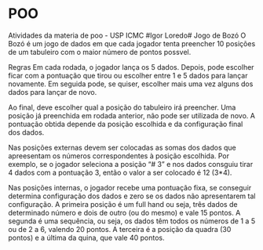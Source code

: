 # POO
Atividades da materia de poo - USP ICMC
#Igor Loredo#
Jogo de Bozó
O Bozó é um jogo de dados em que cada jogador tenta preencher 10 posições de um tabuleiro com o maior número de pontos possvel.

Regras
Em cada rodada, o jogador lança os 5 dados. Depois, pode escolher ficar com a pontuação que tirou ou escolher entre 1 e 5 dados para lançar novamente. Em seguida pode, se quiser, escolher mais uma vez alguns dos dados para lançar de novo.

Ao final, deve escolher qual a posição do tabuleiro irá preencher. Uma posição já preenchida em rodada anterior, não pode ser utilizada de novo. A pontuação obtida depende da posição escolhida e da configuração final dos dados.

Nas posições externas devem ser colocadas as somas dos dados que apreesentam os números correspondentes à posição escolhida. Por exemplo, se o jogador seleciona a posição “# 3” e nos dados consguiu tirar 4 dados com a pontuação 3, então o valor a ser colocado é 12 (3*4).

Nas posições internas, o jogador recebe uma pontuação fixa, se conseguir determina configuração dos dados e zero se os dados não apresentarem tal configuração. A primeira posição é um full hand ou seja, três dados de determinado número e dois de outro (ou do mesmo) e vale 15 pontos. A segunda é uma sequência, ou seja, os dados têm todos os números de 1 a 5 ou de 2 a 6, valendo 20 pontos. A terceira é a posição da quadra (30 pontos) e a última da quina, que vale 40 pontos.
